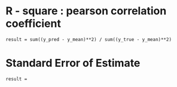 
# R - square : pearson correlation coefficient
    result = sum((y_pred - y_mean)**2) / sum((y_true - y_mean)**2)
# Standard Error of Estimate
    result = 